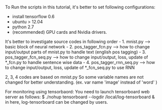 
To Run the scripts in this tutorial, it's better to set following configurations:
* install tensorflow 0.6 
* ubuntu > 12.04
* python 2.7
* (recommended) GPU cards and Nvidia drivers. 

It's better to investigate source codes in following order 
	- 1. mnist.py  --> basic block of neural network
	- 2. pos_tagger_fcn.py --> how to change input/output parts of mnist.py to handle text (english pos tagging)
	- 3. pos_tagger_fcn_seq.py --> how to change input/output, loss, update of *_fcn.py to handle sentence wise data
	- 4. pos_tagger_rnn_seq.py --> how to change input/output, loss, update of *_fcn_seq.py to use RNN 

2, 3, 4 codes are based on mnist.py 
So some variable names are not changed for better understanding. (ex. var name 'image' instead of 'word' )

For monitoring using tensorbaord:
   You need to launch tensorboard web server as follows:
	$ ./nohup tensorboard --logdir /local/log-tensorboard &
        in here, log-tensorboard can be changed by users.

